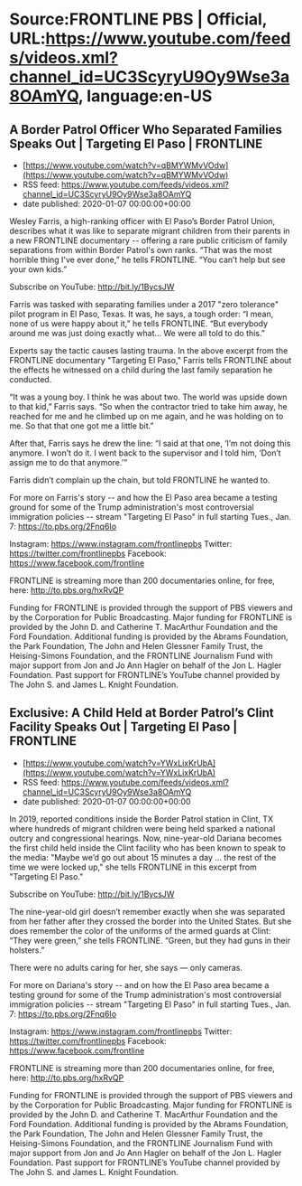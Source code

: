 # Source:FRONTLINE PBS | Official, URL:https://www.youtube.com/feeds/videos.xml?channel_id=UC3ScyryU9Oy9Wse3a8OAmYQ, language:en-US

## A Border Patrol Officer Who Separated Families Speaks Out | Targeting El Paso | FRONTLINE
 - [https://www.youtube.com/watch?v=qBMYWMvVOdw](https://www.youtube.com/watch?v=qBMYWMvVOdw)
 - RSS feed: https://www.youtube.com/feeds/videos.xml?channel_id=UC3ScyryU9Oy9Wse3a8OAmYQ
 - date published: 2020-01-07 00:00:00+00:00

Wesley Farris, a high-ranking officer with El Paso’s Border Patrol Union, describes what it was like to separate migrant children from their parents in a new FRONTLINE documentary -- offering a rare public criticism of family separations from within Border Patrol's own ranks. “That was the most horrible thing I've ever done,” he tells FRONTLINE. “You can’t help but see your own kids.”

Subscribe on YouTube: http://bit.ly/1BycsJW

Farris was tasked with separating families under a 2017 "zero tolerance" pilot program in El Paso, Texas. It was, he says, a tough order: “I mean, none of us were happy about it,” he tells FRONTLINE. “But everybody around me was just doing exactly what… We were all told to do this.”

Experts say the tactic causes lasting trauma. In the above excerpt from the FRONTLINE documentary "Targeting El Paso," Farris tells FRONTLINE about the effects he witnessed on a child during the last family separation he conducted.

“It was a young boy. I think he was about two. The world was upside down to that kid,” Farris says. “So when the contractor tried to take him away, he reached for me and he climbed up on me again, and he was holding on to me. So that that one got me a little bit.”

After that, Farris says he drew the line: “I said at that one, ‘I’m not doing this anymore. I won’t do it. I went back to the supervisor and I told him, ‘Don’t assign me to do that anymore.’”

Farris didn’t complain up the chain, but told FRONTLINE he wanted to.

For more on Farris's story -- and how the El Paso area became a testing ground for some of the Trump administration's most controversial immigration policies -- stream "Targeting El Paso" in full starting Tues., Jan. 7: https://to.pbs.org/2Fnq6Io

Instagram: https://www.instagram.com/frontlinepbs
Twitter: https://twitter.com/frontlinepbs
Facebook: https://www.facebook.com/frontline

FRONTLINE is streaming more than 200 documentaries online, for free, here: http://to.pbs.org/hxRvQP 

Funding for FRONTLINE is provided through the support of PBS viewers and by the Corporation for Public Broadcasting. Major funding for FRONTLINE is provided by the John D. and Catherine T. MacArthur Foundation and the Ford Foundation. Additional funding is provided by the Abrams Foundation, the Park Foundation, The John and Helen Glessner Family Trust, the Heising-Simons Foundation, and the FRONTLINE Journalism Fund with major support from Jon and Jo Ann Hagler on behalf of the Jon L. Hagler Foundation. Past support for FRONTLINE’s YouTube channel provided by The John S. and James L. Knight Foundation.

## Exclusive: A Child Held at Border Patrol’s Clint Facility Speaks Out | Targeting El Paso | FRONTLINE
 - [https://www.youtube.com/watch?v=YWxLixKrUbA](https://www.youtube.com/watch?v=YWxLixKrUbA)
 - RSS feed: https://www.youtube.com/feeds/videos.xml?channel_id=UC3ScyryU9Oy9Wse3a8OAmYQ
 - date published: 2020-01-07 00:00:00+00:00

In 2019, reported conditions inside the Border Patrol station in Clint, TX where hundreds of migrant children were being held sparked a national outcry and congressional hearings. Now, nine-year-old Dariana becomes the first child held inside the Clint facility who has been known to speak to the media: "Maybe we’d go out about 15 minutes a day ... the rest of the time we were locked up," she tells FRONTLINE in this excerpt from "Targeting El Paso."

Subscribe on YouTube: http://bit.ly/1BycsJW

The nine-year-old girl doesn’t remember exactly when she was separated from her father after they crossed the border into the United States. But she does remember the color of the uniforms of the armed guards at Clint: “They were green,” she tells FRONTLINE. “Green, but they had guns in their holsters.”

There were no adults caring for her, she says — only cameras.

For more on Dariana's story -- and on how the El Paso area became a testing ground for some of the Trump administration's most controversial immigration policies -- stream "Targeting El Paso" in full starting Tues., Jan. 7: https://to.pbs.org/2Fnq6Io

Instagram: https://www.instagram.com/frontlinepbs
Twitter: https://twitter.com/frontlinepbs
Facebook: https://www.facebook.com/frontline

FRONTLINE is streaming more than 200 documentaries online, for free, here: http://to.pbs.org/hxRvQP 

Funding for FRONTLINE is provided through the support of PBS viewers and by the Corporation for Public Broadcasting. Major funding for FRONTLINE is provided by the John D. and Catherine T. MacArthur Foundation and the Ford Foundation. Additional funding is provided by the Abrams Foundation, the Park Foundation, The John and Helen Glessner Family Trust, the Heising-Simons Foundation, and the FRONTLINE Journalism Fund with major support from Jon and Jo Ann Hagler on behalf of the Jon L. Hagler Foundation. Past support for FRONTLINE’s YouTube channel provided by The John S. and James L. Knight Foundation.

